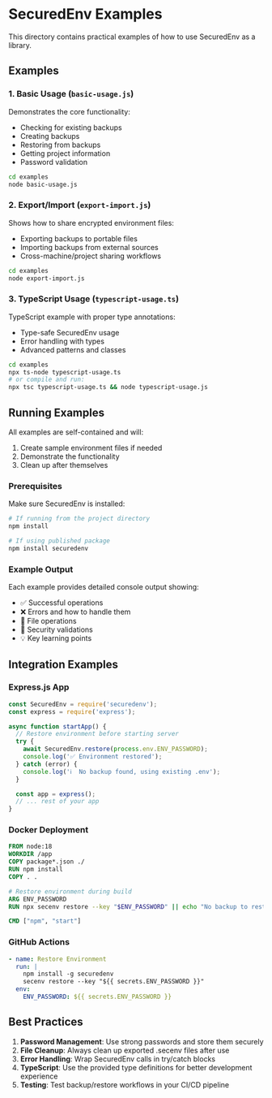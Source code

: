 # SecuredEnv Examples

This directory contains practical examples of how to use SecuredEnv as a library.

## Examples

### 1. Basic Usage (`basic-usage.js`)

Demonstrates the core functionality:
- Checking for existing backups
- Creating backups
- Restoring from backups
- Getting project information
- Password validation

```bash
cd examples
node basic-usage.js
```

### 2. Export/Import (`export-import.js`)

Shows how to share encrypted environment files:
- Exporting backups to portable files
- Importing backups from external sources
- Cross-machine/project sharing workflows

```bash
cd examples
node export-import.js
```

### 3. TypeScript Usage (`typescript-usage.ts`)

TypeScript example with proper type annotations:
- Type-safe SecuredEnv usage
- Error handling with types
- Advanced patterns and classes

```bash
cd examples
npx ts-node typescript-usage.ts
# or compile and run:
npx tsc typescript-usage.ts && node typescript-usage.js
```

## Running Examples

All examples are self-contained and will:
1. Create sample environment files if needed
2. Demonstrate the functionality
3. Clean up after themselves

### Prerequisites

Make sure SecuredEnv is installed:

```bash
# If running from the project directory
npm install

# If using published package
npm install securedenv
```

### Example Output

Each example provides detailed console output showing:
- ✅ Successful operations
- ❌ Errors and how to handle them
- 📁 File operations
- 🔐 Security validations
- 💡 Key learning points

## Integration Examples

### Express.js App

```javascript
const SecuredEnv = require('securedenv');
const express = require('express');

async function startApp() {
  // Restore environment before starting server
  try {
    await SecuredEnv.restore(process.env.ENV_PASSWORD);
    console.log('✅ Environment restored');
  } catch (error) {
    console.log('ℹ️  No backup found, using existing .env');
  }

  const app = express();
  // ... rest of your app
}
```

### Docker Deployment

```dockerfile
FROM node:18
WORKDIR /app
COPY package*.json ./
RUN npm install
COPY . .

# Restore environment during build
ARG ENV_PASSWORD
RUN npx secenv restore --key "$ENV_PASSWORD" || echo "No backup to restore"

CMD ["npm", "start"]
```

### GitHub Actions

```yaml
- name: Restore Environment
  run: |
    npm install -g securedenv
    secenv restore --key "${{ secrets.ENV_PASSWORD }}"
  env:
    ENV_PASSWORD: ${{ secrets.ENV_PASSWORD }}
```

## Best Practices

1. **Password Management**: Use strong passwords and store them securely
2. **File Cleanup**: Always clean up exported .secenv files after use
3. **Error Handling**: Wrap SecuredEnv calls in try/catch blocks
4. **TypeScript**: Use the provided type definitions for better development experience
5. **Testing**: Test backup/restore workflows in your CI/CD pipeline